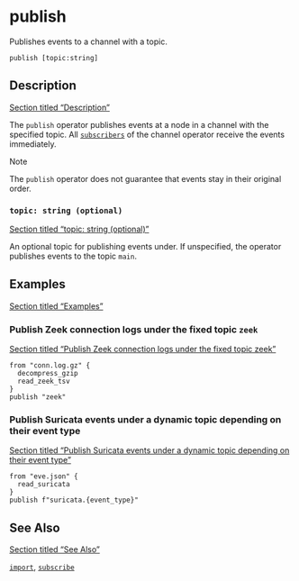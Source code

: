 # publish

Publishes events to a channel with a topic.

```tql
publish [topic:string]
```

## Description

[Section titled “Description”](#description)

The `publish` operator publishes events at a node in a channel with the specified topic. All [`subscribers`](/reference/operators/subscribe) of the channel operator receive the events immediately.

Note

The `publish` operator does not guarantee that events stay in their original order.

### `topic: string (optional)`

[Section titled “topic: string (optional)”](#topic-string-optional)

An optional topic for publishing events under. If unspecified, the operator publishes events to the topic `main`.

## Examples

[Section titled “Examples”](#examples)

### Publish Zeek connection logs under the fixed topic `zeek`

[Section titled “Publish Zeek connection logs under the fixed topic zeek”](#publish-zeek-connection-logs-under-the-fixed-topic-zeek)

```tql
from "conn.log.gz" {
  decompress_gzip
  read_zeek_tsv
}
publish "zeek"
```

### Publish Suricata events under a dynamic topic depending on their event type

[Section titled “Publish Suricata events under a dynamic topic depending on their event type”](#publish-suricata-events-under-a-dynamic-topic-depending-on-their-event-type)

```tql
from "eve.json" {
  read_suricata
}
publish f"suricata.{event_type}"
```

## See Also

[Section titled “See Also”](#see-also)

[`import`](/reference/operators/import), [`subscribe`](/reference/operators/subscribe)